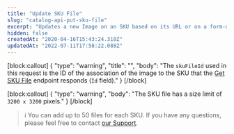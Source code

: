 ```yaml
---
title: "Update SKU File"
slug: "catalog-api-put-sku-file"
excerpt: "Updates a new Image on an SKU based on its URL or on a form-data request body. \r\n## Request body example\r\n\r\n```json\r\n{\r\n    \"IsMain\": true,\r\n    \"Label\": null,\r\n    \"Name\": \"toilet-paper\",\r\n    \"Text\": null,\r\n    \"Url\": \"https://images-na.ssl-images-amazon.com/images/I/81DLLXaGI7L._SL1500_.jpg\"\r\n}\r\n```\r\n\r\n## Response body example\r\n\r\n```json\r\n{\r\n    \"Id\": 508,\r\n    \"ArchiveId\": 155491,\r\n    \"SkuId\": 7,\r\n    \"IsMain\": true,\r\n    \"Label\": null\r\n}\r\n```"
hidden: false
createdAt: "2020-04-16T15:43:24.310Z"
updatedAt: "2022-07-11T17:58:22.088Z"
---
```

[block:callout]
{
  "type": "warning",
  "title": "",
  "body": "The `skuFileId` used in this request is the ID of the association of the image to the SKU that the [Get SKU File](https://developers.vtex.com/vtex-rest-api/reference/catalog-api-get-sku-file) endpoint responds (`Id` field)."
}
[/block]

[block:callout]
{
  "type": "warning",
  "body": "The SKU file has a size limit of `3200 x 3200` pixels."
}
[/block]

> ℹ️️ You can add up to 50 files for each SKU. If you have any questions, please feel free to contact [our Support](https://help.vtex.com/support).
